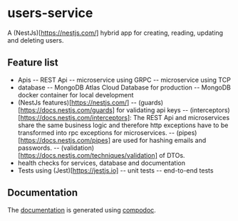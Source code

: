 # users-service
A (NestJs)[https://nestjs.com/] hybrid app for creating, reading, updating and deleting users.

## Feature list
- Apis
-- REST Api
-- microservice using GRPC
-- microservice using TCP
- database
-- MongoDB Atlas Cloud Database for production
-- MongoDB docker container for local development
- (NestJs features)[https://nestjs.com/]
-- (guards)[https://docs.nestjs.com/guards] for validating api keys
-- (interceptors)[https://docs.nestjs.com/interceptors]: The REST Api and microservices share the same business logic and therefore http exceptions have to be transformed into rpc exceptions for microservices.
-- (pipes)[https://docs.nestjs.com/pipes] are used for hashing emails and passwords.
-- (validation)[https://docs.nestjs.com/techniques/validation] of DTOs. 
- health checks for services, database and documentation
- Tests using (Jest)[https://jestjs.io]
-- unit tests
-- end-to-end tests

## Documentation

The [documentation](https://michaeldiers.github.io/users-service/index.html) is generated using [compodoc](https://compodoc.app/).
